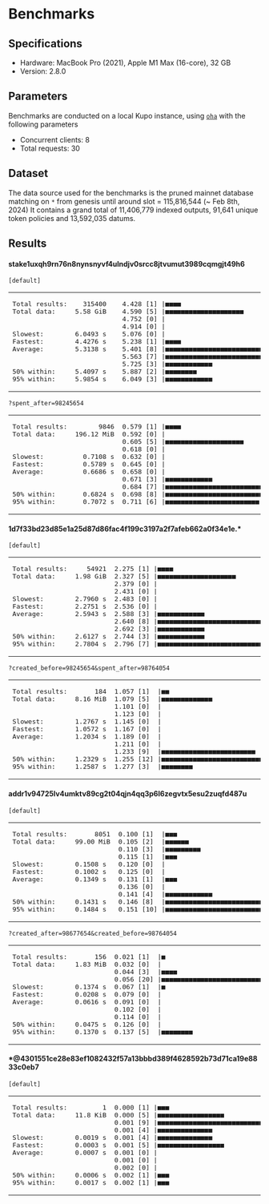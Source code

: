 # Benchmarks

## Specifications

- Hardware: MacBook Pro (2021), Apple M1 Max (16-core), 32 GB
- Version: 2.8.0

## Parameters

Benchmarks are conducted on a local Kupo instance, using [`oha`](https://github.com/hatoo/oha) with the following parameters

- Concurrent clients: 8
- Total requests: 30

## Dataset

The data source used for the benchmarks is the pruned mainnet database matching on `*` from genesis until around slot = 115,816,544 (~ Feb 8th, 2024)
It contains a grand total of 11,406,779 indexed outputs, 91,641 unique token policies and 13,592,035 datums.

## Results

#### stake1uxqh9rn76n8nynsnyvf4ulndjv0srcc8jtvumut3989cqmgjt49h6

`[default]`

<table>
<tr>
<td>
<pre>
Total results:    315400
Total data:     5.58 GiB
<br/>
Slowest:        6.0493 s
Fastest:        4.4276 s
Average:        5.3138 s
<br/>
50% within:     5.4097 s
95% within:     5.9854 s
</pre>
</td>
<td>
<pre>
  4.428 [1] |■■■■
  4.590 [5] |■■■■■■■■■■■■■■■■■■■■
  4.752 [0] |
  4.914 [0] |
  5.076 [0] |
  5.238 [1] |■■■■
  5.401 [8] |■■■■■■■■■■■■■■■■■■■■■■■■■■■■■■■■
  5.563 [7] |■■■■■■■■■■■■■■■■■■■■■■■■■■■■
  5.725 [3] |■■■■■■■■■■■■
  5.887 [2] |■■■■■■■■
  6.049 [3] |■■■■■■■■■■■■
</pre>
</td>
</tr>
</table>

`?spent_after=98245654`

<table>
<tr>
<td>
<pre>
Total results:        9846
Total data:     196.12 MiB
<br/>
Slowest:          0.7108 s
Fastest:          0.5789 s
Average:          0.6686 s
<br/>
50% within:       0.6824 s
95% within:       0.7072 s
</pre>
</td>
<td>
<pre>
0.579 [1] |■■■■
0.592 [0] |
0.605 [5] |■■■■■■■■■■■■■■■■■■■■
0.618 [0] |
0.632 [0] |
0.645 [0] |
0.658 [0] |
0.671 [3] |■■■■■■■■■■■■
0.684 [7] |■■■■■■■■■■■■■■■■■■■■■■■■■■■■
0.698 [8] |■■■■■■■■■■■■■■■■■■■■■■■■■■■■■■■■
0.711 [6] |■■■■■■■■■■■■■■■■■■■■■■■■
</pre>
</td>
</tr>
</table>

#### 1d7f33bd23d85e1a25d87d86fac4f199c3197a2f7afeb662a0f34e1e.\*

`[default]`

<table>
<tr>
<td>
<pre>
Total results:     54921
Total data:     1.98 GiB
<br/>
Slowest:        2.7960 s
Fastest:        2.2751 s
Average:        2.5943 s
<br/>
50% within:     2.6127 s
95% within:     2.7804 s
</pre>
</td>
<td>
<pre>
2.275 [1] |■■■■
2.327 [5] |■■■■■■■■■■■■■■■■■■■■
2.379 [0] |
2.431 [0] |
2.483 [0] |
2.536 [0] |
2.588 [3] |■■■■■■■■■■■■
2.640 [8] |■■■■■■■■■■■■■■■■■■■■■■■■■■■■■■■■
2.692 [3] |■■■■■■■■■■■■
2.744 [3] |■■■■■■■■■■■■
2.796 [7] |■■■■■■■■■■■■■■■■■■■■■■■■■■■■
</pre>
</td>
</tr>
</table>

`?created_before=98245654&spent_after=98764054`

<table>
<tr>
<td>
<pre>
Total results:       184
Total data:     8.16 MiB
<br/>
Slowest:        1.2767 s
Fastest:        1.0572 s
Average:        1.2034 s
<br/>
50% within:     1.2329 s
95% within:     1.2587 s
</pre>
</td>
<td>
<pre>
1.057 [1]  |■■
1.079 [5]  |■■■■■■■■■■■■■
1.101 [0]  |
1.123 [0]  |
1.145 [0]  |
1.167 [0]  |
1.189 [0]  |
1.211 [0]  |
1.233 [9]  |■■■■■■■■■■■■■■■■■■■■■■■■
1.255 [12] |■■■■■■■■■■■■■■■■■■■■■■■■■■■■■■■■
1.277 [3]  |■■■■■■■■
</pre>
</td>
</tr>
</table>

#### addr1v94725lv4umktv89cg2t04qjn4qq3p6l6zegvtx5esu2zuqfd487u

`[default]`

<table>
<tr>
<td>
<pre>
Total results:       8051
Total data:     99.00 MiB
<br/>
Slowest:        0.1508 s
Fastest:        0.1002 s
Average:        0.1349 s
<br/>
50% within:     0.1431 s
95% within:     0.1484 s
</pre>
</td>
<td>
<pre>
0.100 [1]  |■■■
0.105 [2]  |■■■■■■
0.110 [3]  |■■■■■■■■■
0.115 [1]  |■■■
0.120 [0]  |
0.125 [0]  |
0.131 [1]  |■■■
0.136 [0]  |
0.141 [4]  |■■■■■■■■■■■■
0.146 [8]  |■■■■■■■■■■■■■■■■■■■■■■■■■
0.151 [10] |■■■■■■■■■■■■■■■■■■■■■■■■■■■■■■■■
</pre>
</td>
</tr>
</table>

`?created_after=98677654&created_before=98764054`

<table>
<tr>
<td>
<pre>
Total results:       156
Total data:     1.83 MiB
<br/>
Slowest:        0.1374 s
Fastest:        0.0208 s
Average:        0.0616 s
<br/>
50% within:     0.0475 s
95% within:     0.1370 s
</pre>
</td>
<td>
<pre>
0.021 [1]  |■
0.032 [0]  |
0.044 [3]  |■■■■
0.056 [20] |■■■■■■■■■■■■■■■■■■■■■■■■■■■■■■■■
0.067 [1]  |■
0.079 [0]  |
0.091 [0]  |
0.102 [0]  |
0.114 [0]  |
0.126 [0]  |
0.137 [5]  |■■■■■■■■
</pre>
</td>
</tr>
</table>


#### \*@4301551ce28e83ef1082432f57a13bbbd389f4628592b73d71ca19e8833c0eb7

`[default]`

<table>
<tr>
<td>
<pre>
Total results:         1
Total data:     11.8 KiB
<br/>
Slowest:        0.0019 s
Fastest:        0.0003 s
Average:        0.0007 s
<br/>
50% within:     0.0006 s
95% within:     0.0017 s
</pre>
</td>
<td>
<pre>
0.000 [1] |■■■
0.000 [5] |■■■■■■■■■■■■■■■■■
0.001 [9] |■■■■■■■■■■■■■■■■■■■■■■■■■■■■■■■■
0.001 [4] |■■■■■■■■■■■■■■
0.001 [4] |■■■■■■■■■■■■■■
0.001 [5] |■■■■■■■■■■■■■■■■■
0.001 [0] |
0.001 [0] |
0.002 [0] |
0.002 [1] |■■■
0.002 [1] |■■■
</pre>
</td>
</tr>
</table>
